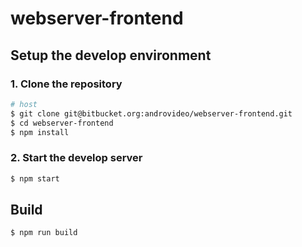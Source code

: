 # webserver-frontend

## Setup the develop environment
### 1. Clone the repository
```bash
# host
$ git clone git@bitbucket.org:androvideo/webserver-frontend.git
$ cd webserver-frontend
$ npm install
```

### 2. Start the develop server
```bash
$ npm start
```

## Build
```bash
$ npm run build
```
